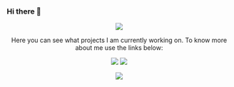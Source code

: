 ### Hi there 👋
<p align="center">
  <img src="https://media1.tenor.com/images/e884f717b42f78f0792d914117cd010d/tenor.gif?itemid=9442662"/>
</p>

<p align="center"> Here you can see what projects I am currently working on. To know more about me use the links below: </p>

<p align="center">
  <a href="https://linkedin.com/in/prajjwaldimri" target="_blank"><img src="https://img.shields.io/badge/LinkedIn-%40PrajjwalDimri-blue?style=for-the-badge" /></a>
  <a href="https://prajjwal.me" target="_blank"><img src="https://img.shields.io/website?style=for-the-badge&up_message=Still%20Up&url=https%3A%2F%2Fprajjwal.me" /></a>
</p>

<p align="center">
  <img align="center" src="https://github-readme-stats.vercel.app/api?username=prajjwaldimri&count_private=true&show_icons=true&theme=onedark&hide=contribs"/>  
</p>

<!--
**Funny-Code-d/Funny-Code-d** is a ✨ _special_ ✨ repository because its `README.md` (this file) appears on your GitHub profile.

Here are some ideas to get you started:

- 🔭 I’m currently working on ...
- 🌱 I’m currently learning ...
- 👯 I’m looking to collaborate on ...
- 🤔 I’m looking for help with ...
- 💬 Ask me about ...
- 📫 How to reach me: ...
- 😄 Pronouns: ...
- ⚡ Fun fact: ...
-->

